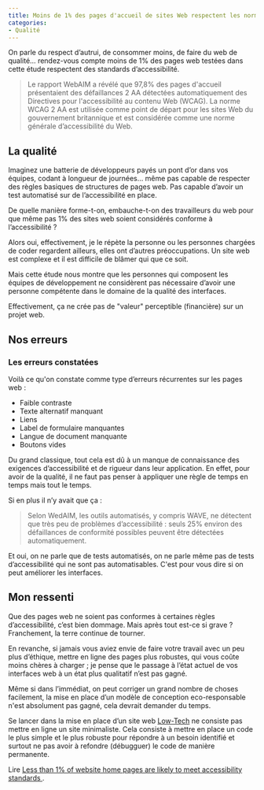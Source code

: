 ```yaml
---
title: Moins de 1% des pages d'accueil de sites Web respectent les normes d’accessibilité
categories:
- Qualité
---
```


On parle du respect d’autrui, de consommer moins, de faire du web de qualité… rendez-vous compte moins de 1% des pages web testées dans cette étude respectent des standards d’accessibilité.

> Le rapport WebAIM a révélé que 97,8% des pages d'accueil présentaient des défaillances 2 AA détectées automatiquement des Directives pour l'accessibilité au contenu Web (WCAG). La norme WCAG 2 AA est utilisée comme point de départ pour les sites Web du gouvernement britannique et est considérée comme une norme générale d’accessibilité du Web.

## La qualité

Imaginez une batterie de développeurs payés un pont d’or dans vos équipes, codant à longueur de journées… même pas capable de respecter des règles basiques de structures de pages web. Pas capable d’avoir un test automatisé sur de l’accessibilité en place.

De quelle manière forme-t-on, embauche-t-on des travailleurs du web pour que même pas 1% des sites web soient considérés conforme à l’accessibilité ?

Alors oui, effectivement, je le répète la personne ou les personnes chargées de coder regardent ailleurs, elles ont d’autres préoccupations. Un site web est complexe et il est difficile de blâmer qui que ce soit.

Mais cette étude nous montre que les personnes qui composent les équipes de développement ne considèrent pas nécessaire d’avoir une personne compétente dans le domaine de la qualité des interfaces.

Effectivement, ça ne crée pas de "valeur" perceptible (financière) sur un projet web.

## Nos erreurs

### Les erreurs constatées

Voilà ce qu'on constate comme type d’erreurs récurrentes sur les pages web :

 - Faible contraste
 - Texte alternatif manquant
 - Liens
 - Label de formulaire manquantes
 - Langue de document manquante
 - Boutons vides

Du grand classique, tout cela est dû à un manque de connaissance des exigences d’accessibilité et de rigueur dans leur application. En effet, pour avoir de la qualité, il ne faut pas penser à appliquer une règle de temps en temps mais tout le temps.

Si en plus il n’y avait que ça :

> Selon WedAIM, les outils automatisés, y compris WAVE, ne détectent que très peu de problèmes d’accessibilité : seuls 25% environ des défaillances de conformité possibles peuvent être détectées automatiquement.

Et oui, on ne parle que de tests automatisés, on ne parle même pas de tests d’accessibilité qui ne sont pas automatisables. C'est pour vous dire si on peut améliorer les interfaces.

## Mon ressenti

Que des pages web ne soient pas conformes à certaines règles d’accessibilité, c’est bien dommage. Mais après tout est-ce si grave ? Franchement, la terre continue de tourner.

En revanche, si jamais vous aviez envie de faire votre travail avec un peu plus d’éthique, mettre en ligne des pages plus robustes, qui vous coûte moins chères à charger ; je pense que le passage à l’état actuel de vos interfaces web à un état plus qualitatif n’est pas gagné.

Même si dans l’immédiat, on peut corriger un grand nombre de choses facilement, la mise en place d’un modèle de conception eco-responsable n'est absolument pas gagné, cela devrait demander du temps.

Se lancer dans la mise en place d’un site web [Low-Tech](/low-tech-site-web-internet/) ne consiste pas mettre en ligne un site minimaliste. Cela consiste à mettre en place un code le plus simple et le plus robuste pour répondre à un besoin identifié et surtout ne pas avoir à refondre (débugguer) le code de manière permanente.

Lire [Less than 1% of website home pages are likely to meet accessibility standards ](https://abilitynet.org.uk/news-blogs/less-1-website-home-pages-are-likely-meet-accessibility-standards).
